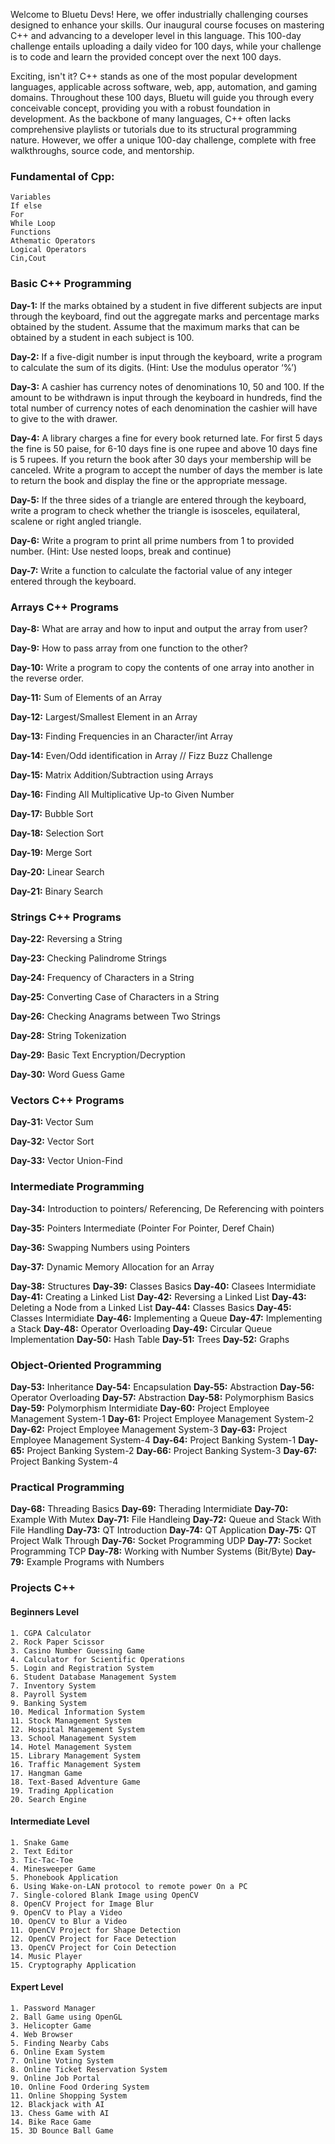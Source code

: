 Welcome to Bluetu Devs! Here, we offer industrially challenging courses designed to enhance your skills. Our inaugural course focuses on mastering C++ and advancing to a developer level in this language. This 100-day challenge entails uploading a daily video for 100 days, while your challenge is to code and learn the provided concept over the next 100 days.

Exciting, isn't it? C++ stands as one of the most popular development languages, applicable across software, web, app, automation, and gaming domains. Throughout these 100 days, Bluetu will guide you through every conceivable concept, providing you with a robust foundation in development. As the backbone of many languages, C++ often lacks comprehensive playlists or tutorials due to its structural programming nature. However, we offer a unique 100-day challenge, complete with free walkthroughs, source code, and mentorship.

### Fundamental of Cpp:
    Variables
    If else
    For
    While Loop
    Functions
    Athematic Operators
    Logical Operators
    Cin,Cout

### Basic C++ Programming 

**Day-1:** If the marks obtained by a student in five different subjects are input through the keyboard, find out the aggregate marks and percentage marks obtained by the student. Assume that the maximum marks that can be obtained by a student in each subject is 100.

**Day-2:** If a five-digit number is input through the keyboard, write a program to calculate the sum of its digits. (Hint: Use the modulus operator ‘%’) 

**Day-3:** A cashier has currency notes of denominations 10, 50 and 100. If the amount to be withdrawn is input through the keyboard in hundreds, find the total number of currency notes of each denomination the cashier will have to give to the with drawer. 
    
**Day-4:** A library charges a fine for every book returned late. For first 5 days the fine is 50 paise, for 6-10 days fine is one rupee and above 10 days fine is 5 rupees. If you return the book after 30 days your membership will be canceled. Write a program to accept the number of days the member is late to return the book and display the fine or the appropriate message.
    
**Day-5:** If the three sides of a triangle are entered through the keyboard, write a program to check whether the triangle is isosceles, equilateral, scalene or right angled triangle. 
    
**Day-6:** Write a program to print all prime numbers from 1 to provided number. (Hint: Use nested loops, break and continue) 
    
**Day-7:** Write a function to calculate the factorial value of any integer entered through the keyboard.
 

### Arrays C++ Programs

**Day-8:** What are array and how to input and output the array from user?

**Day-9:** How to pass array from one function to the other?

**Day-10:** Write a program to copy the contents of one array into another in the reverse order.

**Day-11:** Sum of Elements of an Array

**Day-12:** Largest/Smallest Element in an Array

**Day-13:** Finding Frequencies in an Character/int Array

**Day-14:** Even/Odd identification in Array // Fizz Buzz Challenge

**Day-15:** Matrix Addition/Subtraction using Arrays

**Day-16:** Finding All Multiplicative Up-to Given  Number

**Day-17:** Bubble Sort

**Day-18:** Selection Sort

**Day-19:** Merge Sort

**Day-20:** Linear Search 

**Day-21:** Binary Search


### Strings C++ Programs

**Day-22:** Reversing a String

**Day-23:** Checking Palindrome Strings

**Day-24:** Frequency of Characters in a String

**Day-25:** Converting Case of Characters in a String

**Day-26:** Checking Anagrams between Two Strings

**Day-28:** String Tokenization

**Day-29:** Basic Text Encryption/Decryption

**Day-30:** Word Guess Game


### Vectors C++ Programs
**Day-31:** Vector Sum

**Day-32:** Vector Sort

**Day-33:** Vector Union-Find

### Intermediate Programming

**Day-34:** Introduction to pointers/ Referencing, De Referencing with pointers

**Day-35:** Pointers Intermediate (Pointer For Pointer, Deref Chain)

**Day-36:** Swapping Numbers using Pointers

**Day-37:** Dynamic Memory Allocation for an Array

**Day-38:** Structures
**Day-39:** Classes Basics
**Day-40:** Clasees Intermidiate
**Day-41:** Creating a Linked List
**Day-42:** Reversing a Linked List
**Day-43:** Deleting a Node from a Linked List
**Day-44:** Classes Basics
**Day-45:** Classes Intermidiate 
**Day-46:** Implementing a Queue 
**Day-47:** Implementing a Stack
**Day-48:** Operator Overloading
**Day-49:** Circular Queue Implementation
**Day-50:** Hash Table
**Day-51:** Trees
**Day-52:** Graphs


### Object-Oriented Programming

**Day-53:** Inheritance
**Day-54:** Encapsulation
**Day-55:** Abstraction
**Day-56:** Operator Overloading
**Day-57:** Abstraction
**Day-58:** Polymorphism Basics
**Day-59:** Polymorphism Intermidiate
**Day-60:** Project Employee Management System-1
**Day-61:** Project Employee Management System-2
**Day-62:** Project Employee Management System-3
**Day-63:** Project Employee Management System-4
**Day-64:** Project Banking System-1
**Day-65:** Project Banking System-2
**Day-66:** Project Banking System-3
**Day-67:** Project Banking System-4

### Practical Programming 
**Day-68:** Threading Basics
**Day-69:** Therading Intermidiate
**Day-70:** Example With Mutex
**Day-71:** File Handleing
**Day-72:** Queue and Stack With File Handling 
**Day-73:** QT Introduction
**Day-74:** QT Application
**Day-75:** QT Project Walk Through
**Day-76:** Socket Programming UDP
**Day-77:** Socket Programming TCP
**Day-78:** Working with Number Systems (Bit/Byte)
**Day-79:** Example Programs with Numbers


### Projects C++

#### Beginners Level
    1. CGPA Calculator
    2. Rock Paper Scissor
    3. Casino Number Guessing Game
    4. Calculator for Scientific Operations
    5. Login and Registration System
    6. Student Database Management System
    7. Inventory System
    8. Payroll System
    9. Banking System
    10. Medical Information System
    11. Stock Management System
    12. Hospital Management System
    13. School Management System
    14. Hotel Management System
    15. Library Management System
    16. Traffic Management System
    17. Hangman Game
    18. Text-Based Adventure Game
    19. Trading Application
    20. Search Engine
    
#### Intermediate Level
    1. Snake Game
    2. Text Editor
    3. Tic-Tac-Toe
    4. Minesweeper Game
    5. Phonebook Application
    6. Using Wake-on-LAN protocol to remote power On a PC
    7. Single-colored Blank Image using OpenCV
    8. OpenCV Project for Image Blur
    9. OpenCV to Play a Video
    10. OpenCV to Blur a Video
    11. OpenCV Project for Shape Detection
    12. OpenCV Project for Face Detection
    13. OpenCV Project for Coin Detection
    14. Music Player
    15. Cryptography Application
    
#### Expert Level
    1. Password Manager
    2. Ball Game using OpenGL
    3. Helicopter Game
    4. Web Browser
    5. Finding Nearby Cabs
    6. Online Exam System
    7. Online Voting System
    8. Online Ticket Reservation System
    9. Online Job Portal
    10. Online Food Ordering System
    11. Online Shopping System
    12. Blackjack with AI
    13. Chess Game with AI
    14. Bike Race Game
    15. 3D Bounce Ball Game

